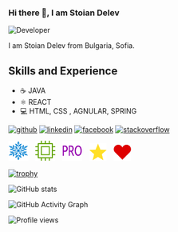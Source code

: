 ### Hi there 👋, I am Stoian Delev

![Developer](https://media-exp1.licdn.com/dms/image/C4E16AQEVyFDSE031bA/profile-displaybackgroundimage-shrink_350_1400/0/1621422310369?e=1632355200&v=beta&t=XNY9WJJr1KKc9EeDTlUudVDQ7HG8H4ewrMlnRIjebV4)

I am Stoian Delev from Bulgaria, Sofia.

## Skills and Experience
* ☕️ JAVA
* ⚛️ REACT
* 💻 HTML, CSS , AGNULAR, SPRING



[<img src='https://cdn.jsdelivr.net/npm/simple-icons@3.0.1/icons/github.svg' alt='github' height='40'>](https://github.com/stoiandelev)  [<img src='https://cdn.jsdelivr.net/npm/simple-icons@3.0.1/icons/linkedin.svg' alt='linkedin' height='40'>](https://www.linkedin.com/in/stoyan-delev-969995212/)  [<img src='https://cdn.jsdelivr.net/npm/simple-icons@3.0.1/icons/facebook.svg' alt='facebook' height='40'>](https://www.facebook.com/stoian.delev.9)  [<img src='https://cdn.jsdelivr.net/npm/simple-icons@3.0.1/icons/stackoverflow.svg' alt='stackoverflow' height='40'>](https://stackoverflow.com/users/stoian-delev)  

<a href='https://archiveprogram.github.com/'><img src='https://raw.githubusercontent.com/acervenky/animated-github-badges/master/assets/acbadge.gif' width='40' height='40'></a> <a href='https://docs.github.com/en/developers'><img src='https://raw.githubusercontent.com/acervenky/animated-github-badges/master/assets/devbadge.gif' width='40' height='40'></a> <a href='https://github.com/pricing'><img src='https://raw.githubusercontent.com/acervenky/animated-github-badges/master/assets/pro.gif' width='40' height='40'></a> <a href='https://stars.github.com/'><img src='https://raw.githubusercontent.com/acervenky/animated-github-badges/master/assets/starbadge.gif' width='35' height='35'></a> <a href='https://docs.github.com/en/github/supporting-the-open-source-community-with-github-sponsors'><img src='https://raw.githubusercontent.com/acervenky/animated-github-badges/master/assets/sponsorbadge.gif' width='35' height='35'></a> 

[![trophy](https://github-profile-trophy.vercel.app/?username=stoiandelev)](https://github.com/ryo-ma/github-profile-trophy)

![GitHub stats](https://github-readme-stats.vercel.app/api?username=stoiandelev&show_icons=true)  

![GitHub Activity Graph](https://activity-graph.herokuapp.com/graph?username=stoiandelev)  

![Profile views](https://gpvc.arturio.dev/stoiandelev)  


